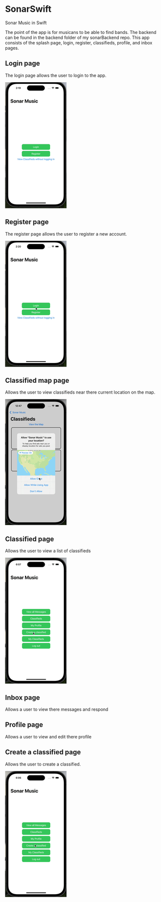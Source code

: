 # SonarSwift
Sonar Music in Swift

The point of the app is for musicans to be able to find bands. The backend can be found in the backend folder of my sonarBackend repo. This app consists of the splash page, login, register, classifieds, profile, and inbox pages.

## Login page

The login page allows the user to login to the app.

![login demo](Login.gif)

## Register page

The register page allows the user to register a new account.

![register demo](Register.gif)

## Classified map page

Allows the user to view classifieds near there current location on the map.

![map demo](map.gif)

## Classified page

Allows the user to view a list of classifieds

![classified demo](Classified.gif)


## Inbox page

Allows a user to view there messages and respond

## Profile page

Allows a user to view and edit there profile

## Create a classified page

Allows the user to create a classified.

![create classified demo](CreateClassified.gif)
